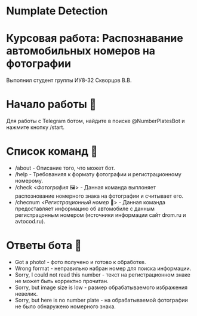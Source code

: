 # Numplate Detection
# Курсовая работа: Распознавание автомобильных номеров на фотографии
Выполнил студент группы ИУ8-32 Скворцов В.В.

# Начало работы :rocket:
Для работы с Telegram ботом, найдите в поиске @NumberPlatesBot и нажмите кнопку /start.

# Список команд :scroll:
* /about - Описание того, что может бот.
* /help - Требованияя к формату фотографии и регистрационному номерому.
* /check <_Фотография_ :framed_picture:> - Данная команда выплоняет распознование номерного знака на фотографии и считывает его.
* /checnum <_Регистрационный номер_ :car:> - Данная команда предоставляет информацию об автомобиле с данным регистрацонным номером (источники информации сайт drom.ru и avtocod.ru).

# Ответы бота :robot:

* Got a photo! - фото получено и готово к обработке.
* Wrong format - неправильно набран номер для поиска информации.
* Sorry, I could not read this number - текст на регистрационном знаке не может быть корректно прочитан.
* Sorry, but image size is low - размер обрабатываемого избражения невелик.
* Sorry, but here is no number plate - на обрабатываемой фотографии не было обнаружено номерного знака.
